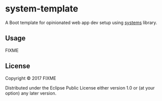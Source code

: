 # system-template

A Boot template for opinionated web app dev setup using
[systems](https://github.com/danielsz/system) library.

## Usage

FIXME

## License

Copyright © 2017 FIXME

Distributed under the Eclipse Public License either version 1.0 or (at
your option) any later version.
